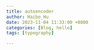 ```yaml
---
title: autoencoder
author: Haibo_Hu
date: 2023-11-04 11:33:00 +0800
categories: [Blog, hello]
tags: [typography]

---
```


